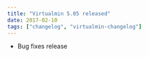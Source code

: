 ```yaml
---
title: "Virtualmin 5.05 released"
date: 2017-02-10
tags: ["changelog", "virtualmin-changelog"]
---
```


- Bug fixes release
